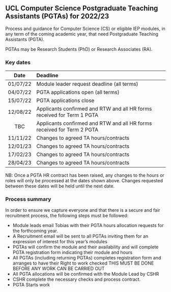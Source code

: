## UCL Computer Science Postgraduate Teaching Assistants (PGTAs) for 2022/23

Process and guidance for Computer Science (CS) or eligible IEP modules, in any term of the coming academic year, that
need Postgraduate Teaching Assistants (PGTA).

PGTAs may be Research Students (PhD) or Research Associates (RA).

### Key dates 

|   Date   | Deadline                                                               |
|:--------:|:-----------------------------------------------------------------------| 
| 01/07/22 | Module leader request deadline (all terms)                             |
| 04/07/22 | PGTA applications open (all terms)                                     |
| 15/07/22 | PGTA applications close |
| 12/08/22 | Applicants confirmed and RTW and all HR forms received for Term 1 PGTA |
|   TBC    | Applicants confirmed and RTW and all HR forms received for Term 2 PGTA |
| 11/11/22 | Changes to agreed TA hours/contracts                                   |
| 12/01/23 | Changes to agreed TA hours/contracts                                   |
| 17/02/23 | Changes to agreed TA hours/contracts                                   |
| 28/04/23 | Changes to agreed TA hours/contracts                                   |

NB: Once a PGTA HR contract has been raised, any changes to the hours or roles will only be processed at the dates shown
above. Changes requested between these dates will be held until the next date.

### Process summary
In order to ensure we capture everyone and that there is a secure and fair recruitment process, the following steps must be followed:

- Module leads email Tobias with their PGTA hours allocation requests for the forthcoming year.
- A Recruitment email will be sent to all  PGTAs inviting them for an expression of interest for this year’s modules
- PGTAs will confirm the module and their availability and will complete PGTA registration form indicating their module and hours
- All PGTAs (including returning PGTAs) completes registration form and arranges to have their Right to work checked THIS MUST BE DONE BEFORE ANY WORK CAN BE CARRIED OUT
- All PGTA allocations will be confirmed with the Module Lead by CSHR
- CSHR complete the necessary checks and process contract.
- PGTA Starts work
